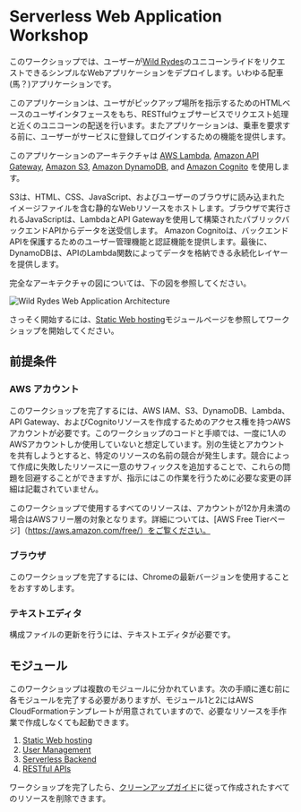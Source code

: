 # Serverless Web Application Workshop

このワークショップでは、ユーザーが[Wild Rydes](http://www.wildrydes.com/)のユニコーンライドをリクエストできるシンプルなWebアプリケーションをデプロイします。いわゆる配車(馬？)アプリケーションです。

このアプリケーションは、ユーザがピックアップ場所を指示するためのHTMLベースのユーザインタフェースをもち、RESTfulウェブサービスでリクエスト処理と近くのユニコーンの配送を行います。またアプリケーションは、乗車を要求する前に、ユーザーがサービスに登録してログインするための機能を提供します。

このアプリケーションのアーキテクチャは [AWS Lambda](https://aws.amazon.com/lambda/), [Amazon API Gateway](https://aws.amazon.com/api-gateway/), [Amazon S3](https://aws.amazon.com/s3/), [Amazon DynamoDB](https://aws.amazon.com/dynamodb/), and [Amazon Cognito](https://aws.amazon.com/cognito/) を使用します。

S3は、HTML、CSS、JavaScript、およびユーザーのブラウザに読み込まれたイメージファイルを含む静的なWebリソースをホストします。ブラウザで実行されるJavaScriptは、LambdaとAPI Gatewayを使用して構築されたパブリックバックエンドAPIからデータを送受信します。 Amazon Cognitoは、バックエンドAPIを保護するためのユーザー管理機能と認証機能を提供します。最後に、DynamoDBは、APIのLambda関数によってデータを格納できる永続化レイヤーを提供します。

完全なアーキテクチャの図については、下の図を参照してください。

![Wild Rydes Web Application Architecture](images/wildrydes-complete-architecture.png)

さっそく開始するには、[Static Web hosting](1_StaticWebHosting)モジュールページを参照してワークショップを開始してください。

## 前提条件

### AWS アカウント

このワークショップを完了するには、AWS IAM、S3、DynamoDB、Lambda、API Gateway、およびCognitoリソースを作成するためのアクセス権を持つAWSアカウントが必要です。このワークショップのコードと手順では、一度に1人のAWSアカウントしか使用していないと想定しています。別の生徒とアカウントを共有しようとすると、特定のリソースの名前の競合が発生します。競合によって作成に失敗したリソースに一意のサフィックスを追加することで、これらの問題を回避することができますが、指示にはこの作業を行うために必要な変更の詳細は記載されていません。

このワークショップで使用するすべてのリソースは、アカウントが12か月未満の場合はAWSフリー層の対象となります。詳細については、[AWS Free Tierページ]（https://aws.amazon.com/free/）をご覧ください。

### ブラウザ

このワークショップを完了するには、Chromeの最新バージョンを使用することをおすすめします。

### テキストエディタ

構成ファイルの更新を行うには、テキストエディタが必要です。

## モジュール

このワークショップは複数のモジュールに分かれています。次の手順に進む前に各モジュールを完了する必要がありますが、モジュール1と2にはAWS CloudFormationテンプレートが用意されていますので、必要なリソースを手作業で作成しなくても起動できます。

1. [Static Web hosting](1_StaticWebHosting)
2. [User Management](2_UserManagement)
3. [Serverless Backend](3_ServerlessBackend)
4. [RESTful APIs](4_RESTfulAPIs)

ワークショップを完了したら、[クリーンアップガイド](9_CleanUp)に従って作成されたすべてのリソースを削除できます。
